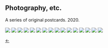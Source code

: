 ## Photography, etc.<br/>

A series of original postcards. 2020.<br/>
<br/>
<img src="./images/collage-1.jpg">
<img src="./images/collage-2.jpg">
<img src="./images/collage-3.jpg">
<img src="./images/collage-4.jpg">
<img src="./images/collage-5.jpg">
<img src="./images/collage-6.jpg">
<img src="./images/collage-7.jpg">
<img src="./images/collage-8.jpg">
<img src="./images/collage-9.jpg">
<img src="./images/collage-10.jpg">
<img src="./images/collage-11.jpg">
<img src="./images/collage-12.jpg">
<img src="./images/collage-13.jpg">
<img src="./images/collage-14.jpg">
<img src="./images/collage-15.jpg">
<img src="./images/collage-16.jpg"><br/>

[&#8592;](./art)
